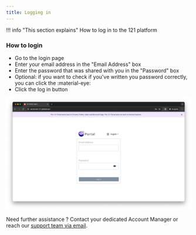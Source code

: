 ```yaml
---
title: Logging in
---
```


!!! info "This section explains"
    How to log in to the 121 platform

### How to login

-   Go to the login page
-   Enter your email address in the "Email Address" box
-   Enter the password that was shared with you in the "Password" box
-   Optional: if you want to check if you've written you password correctly, you can click the :material-eye:
-   Click the log in button

![Login screen](../assets/img/loginScreen.png)


Need further assistance ? Contact your dedicated Account Manager or reach our <a href="mailto:support@121.global">support team via email</a>.
